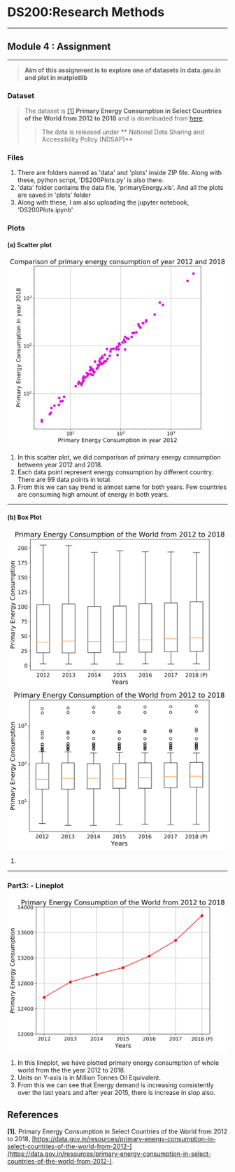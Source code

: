 # DS200:Research Methods
* * *
## Module 4 : Assignment
* * *

> **Aim of this assignment is to explore one of datasets in data.gov.in and plot in matplotlib**

###  Dataset
> The dataset is <a href="#my_anchor">[1]</a> **Primary Energy Consumption in Select Countries of the World from 2012 to 2018** and is  downloaded from [here](https://data.gov.in/resources/primary-energy-consumption-in-select-countries-of-the-world-from-2012-).
>> The data is released under ** National Data Sharing and Accessibility Policy (NDSAP)** 

###  Files

1.  There are folders named as 'data' and 'plots' inside ZIP file. Along with these, python script, 'DS200Plots.py' is also there.
2.  'data' folder contains the data file, 'primaryEnergy.xls'. And all the plots are saved in 'plots' folder
3.  Along with these, I am also uploading the jupyter notebook, 'DS200Plots.ipynb'  

###  Plots
#### (a) Scatter plot
![scatterplot](plots/scatterPlot.png)

1. In this scatter plot, we did comparison of primary energy consumption between year 2012 and 2018.
2. Each data point represent energy consumption by different country. There are 99 data points in total.
3. From this we can say trend is almost same for both years. Few countries are consuming high amount of energy in both years. 
* * *

#### (b) Box Plot
![scatterplot](plots/boxplot_linear.png)
![scatterplot](plots/boxplot_log.png)

1. 

* * *
### Part3: - Lineplot
![lineplot](plots/lineplot.png)

1. In this lineplot, we have plotted primary energy consumption of whole world from the the year 2012 to 2018.
2. Units on Y-axis is in Million Tonnes Oil Equivalent.
3. From this we can see that Energy demand is increasing consistently over the last years and after year 2015, there is increase in slop also. 


## References
<b id="my_anchor">[1].</b> Primary Energy Consumption in Select Countries of the World from 2012 to 2018, [https://data.gov.in/resources/primary-energy-consumption-in-select-countries-of-the-world-from-2012-](https://data.gov.in/resources/primary-energy-consumption-in-select-countries-of-the-world-from-2012-).


